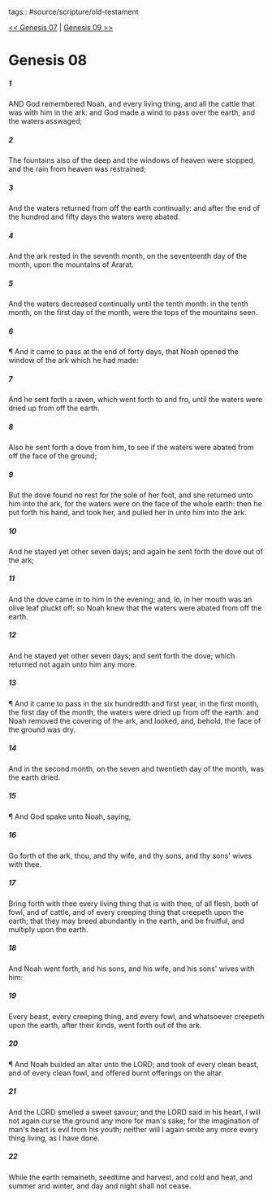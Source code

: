 tags:: #source/scripture/old-testament

[<< Genesis 07](source/scripture/old-testament/01_Genesis/Genesis_07.md) | [Genesis 09 >>](source/scripture/old-testament/01_Genesis/Genesis_09.md)

# Genesis 08

##### 1

AND God remembered Noah, and every living thing, and all the cattle that was with him in the ark: and God made a wind to pass over the earth, and the waters asswaged;

##### 2

The fountains also of the deep and the windows of heaven were stopped, and the rain from heaven was restrained;

##### 3

And the waters returned from off the earth continually: and after the end of the hundred and fifty days the waters were abated.

##### 4

And the ark rested in the seventh month, on the seventeenth day of the month, upon the mountains of Ararat.

##### 5

And the waters decreased continually until the tenth month: in the tenth month, on the first day of the month, were the tops of the mountains seen.

##### 6

¶ And it came to pass at the end of forty days, that Noah opened the window of the ark which he had made:

##### 7

And he sent forth a raven, which went forth to and fro, until the waters were dried up from off the earth.

##### 8

Also he sent forth a dove from him, to see if the waters were abated from off the face of the ground;

##### 9

But the dove found no rest for the sole of her foot, and she returned unto him into the ark, for the waters were on the face of the whole earth: then he put forth his hand, and took her, and pulled her in unto him into the ark.

##### 10

And he stayed yet other seven days; and again he sent forth the dove out of the ark;

##### 11

And the dove came in to him in the evening; and, lo, in her mouth was an olive leaf pluckt off: so Noah knew that the waters were abated from off the earth.

##### 12

And he stayed yet other seven days; and sent forth the dove; which returned not again unto him any more.

##### 13

¶ And it came to pass in the six hundredth and first year, in the first month, the first day of the month, the waters were dried up from off the earth: and Noah removed the covering of the ark, and looked, and, behold, the face of the ground was dry.

##### 14

And in the second month, on the seven and twentieth day of the month, was the earth dried.

##### 15

¶ And God spake unto Noah, saying,

##### 16

Go forth of the ark, thou, and thy wife, and thy sons, and thy sons' wives with thee.

##### 17

Bring forth with thee every living thing that is with thee, of all flesh, both of fowl, and of cattle, and of every creeping thing that creepeth upon the earth; that they may breed abundantly in the earth, and be fruitful, and multiply upon the earth.

##### 18

And Noah went forth, and his sons, and his wife, and his sons' wives with him:

##### 19

Every beast, every creeping thing, and every fowl, and whatsoever creepeth upon the earth, after their kinds, went forth out of the ark.

##### 20

¶ And Noah builded an altar unto the LORD; and took of every clean beast, and of every clean fowl, and offered burnt offerings on the altar.

##### 21

And the LORD smelled a sweet savour; and the LORD said in his heart, I will not again curse the ground any more for man's sake; for the imagination of man's heart is evil from his youth; neither will I again smite any more every thing living, as I have done.

##### 22

While the earth remaineth, seedtime and harvest, and cold and heat, and summer and winter, and day and night shall not cease.
